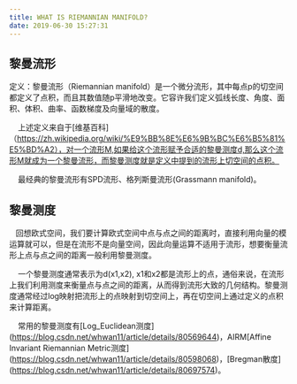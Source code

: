 ```yaml
---
title: WHAT IS RIEMANNIAN MANIFOLD?
date: 2019-06-30 15:27:31
---
```

## 黎曼流形

定义：黎曼流形（Riemannian manifold）是一个微分流形，其中每点p的切空间都定义了点积，而且其数值随p平滑地改变。它容许我们定义弧线长度、角度、面积、体积、曲率、函数梯度及向量域的散度。

    上述定义来自于[维基百科]（https://zh.wikipedia.org/wiki/%E9%BB%8E%E6%9B%BC%E6%B5%81%E5%BD%A2），对一个流形M,如果给这个流形赋予合适的黎曼测度d,那么这个流形M就成为一个黎曼流形，而黎曼测度就是定义中提到的流形上切空间的点积。

    最经典的黎曼流形有SPD流形、格列斯曼流形(Grassmann manifold)。
## 黎曼测度
   回想欧式空间，我们要计算欧式空间中点与点之间的距离时，直接利用向量的模运算就可以，但是在流形不是向量空间，因此向量运算不适用于流形，想要衡量流形上点与点之间的距离一般利用黎曼测度。

    一个黎曼测度通常表示为d(x1,x2), x1和x2都是流形上的点，通俗来说，在流形上我们利用测度来衡量点与点之间的距离，从而得到流形大致的几何结构。黎曼测度通常经过log映射把流形上的点映射到切空间上，再在切空间上通过定义的点积来计算距离。

    常用的黎曼测度有[Log_Euclidean测度] (https://blog.csdn.net/whwan11/article/details/80569644)，AIRM[Affine Invariant Riemannian Metric测度] (https://blog.csdn.net/whwan11/article/details/80598068)，[Bregman散度] (https://blog.csdn.net/whwan11/article/details/80697574)。
